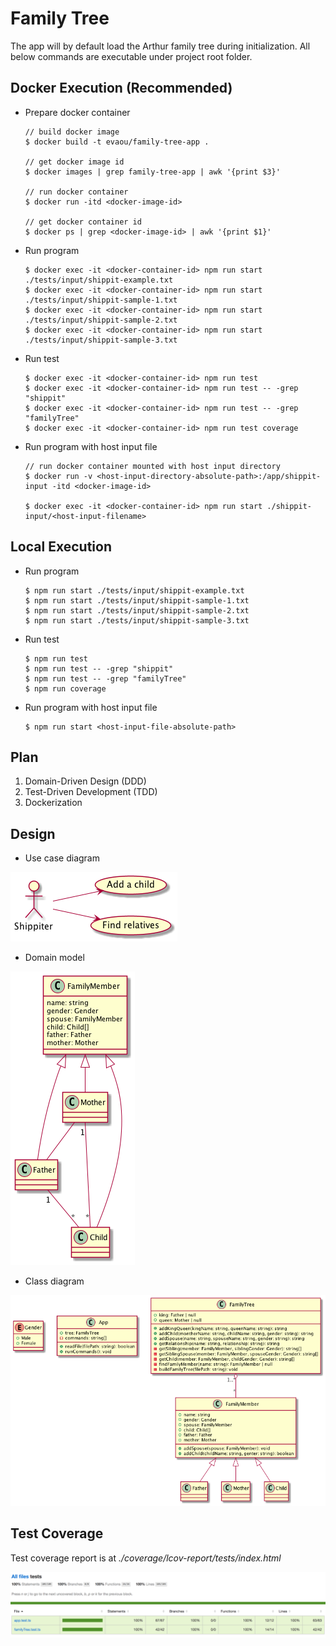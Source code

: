 # Family Tree

The app will by default load the Arthur family tree during initialization. All below commands are executable under project root folder.
## Docker Execution (Recommended)

- Prepare docker container

    ```
    // build docker image
    $ docker build -t evaou/family-tree-app .

    // get docker image id
    $ docker images | grep family-tree-app | awk '{print $3}'

    // run docker container
    $ docker run -itd <docker-image-id>

    // get docker container id
    $ docker ps | grep <docker-image-id> | awk '{print $1}'
    ```

- Run program

    ```
    $ docker exec -it <docker-container-id> npm run start ./tests/input/shippit-example.txt
    $ docker exec -it <docker-container-id> npm run start ./tests/input/shippit-sample-1.txt
    $ docker exec -it <docker-container-id> npm run start ./tests/input/shippit-sample-2.txt
    $ docker exec -it <docker-container-id> npm run start ./tests/input/shippit-sample-3.txt
    ```

- Run test

    ```
    $ docker exec -it <docker-container-id> npm run test
    $ docker exec -it <docker-container-id> npm run test -- -grep "shippit"
    $ docker exec -it <docker-container-id> npm run test -- -grep "familyTree"
    $ docker exec -it <docker-container-id> npm run test coverage
    ```

- Run program with host input file

    ```
    // run docker container mounted with host input directory
    $ docker run -v <host-input-directory-absolute-path>:/app/shippit-input -itd <docker-image-id>

    $ docker exec -it <docker-container-id> npm run start ./shippit-input/<host-input-filename>
    ```
## Local Execution

- Run program

    ```
    $ npm run start ./tests/input/shippit-example.txt
    $ npm run start ./tests/input/shippit-sample-1.txt
    $ npm run start ./tests/input/shippit-sample-2.txt
    $ npm run start ./tests/input/shippit-sample-3.txt
    ```

- Run test

    ```
    $ npm run test
    $ npm run test -- -grep "shippit"
    $ npm run test -- -grep "familyTree"
    $ npm run coverage
    ```

- Run program with host input file

    ```
    $ npm run start <host-input-file-absolute-path>
    ```

## Plan

1. Domain-Driven Design (DDD)
2. Test-Driven Development (TDD)
3. Dockerization

## Design

- Use case diagram

![](res/use-case-diagram.png)

- Domain model

![](res/domain-model.png)

- Class diagram

![](res/class-diagram.png)

## Test Coverage
Test coverage report is at _./coverage/lcov-report/tests/index.html_

![](res/test-coverage.png)